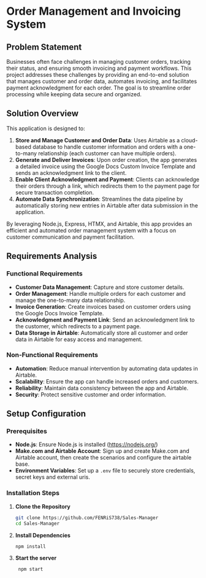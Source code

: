 # Order Management and Invoicing System

## Problem Statement
Businesses often face challenges in managing customer orders, tracking their status, and ensuring smooth invoicing and payment workflows. This project addresses these challenges by providing an end-to-end solution that manages customer and order data, automates invoicing, and facilitates payment acknowledgment for each order. The goal is to streamline order processing while keeping data secure and organized.

## Solution Overview
This application is designed to:
1. **Store and Manage Customer and Order Data**: Uses Airtable as a cloud-based database to handle customer information and orders with a one-to-many relationship (each customer can have multiple orders).
2. **Generate and Deliver Invoices**: Upon order creation, the app generates a detailed invoice using the Google Docs Custom Invoice Template and sends an acknowledgment link to the client.
3. **Enable Client Acknowledgment and Payment**: Clients can acknowledge their orders through a link, which redirects them to the payment page for secure transaction completion.
4. **Automate Data Synchronization**: Streamlines the data pipeline by automatically storing new entries in Airtable after data submission in the application.

By leveraging Node.js, Express, HTMX, and Airtable, this app provides an efficient and automated order management system with a focus on customer communication and payment facilitation.

## Requirements Analysis

### Functional Requirements
- **Customer Data Management**: Capture and store customer details.
- **Order Management**: Handle multiple orders for each customer and manage the one-to-many data relationship.
- **Invoice Generation**: Create invoices based on customer orders using the Google Docs Invoice Template.
- **Acknowledgment and Payment Link**: Send an acknowledgment link to the customer, which redirects to a payment page.
- **Data Storage in Airtable**: Automatically store all customer and order data in Airtable for easy access and management.

### Non-Functional Requirements
- **Automation**: Reduce manual intervention by automating data updates in Airtable.
- **Scalability**: Ensure the app can handle increased orders and customers.
- **Reliability**: Maintain data consistency between the app and Airtable.
- **Security**: Protect sensitive customer and order information.

## Setup Configuration

### Prerequisites
- **Node.js**: Ensure Node.js is installed (https://nodejs.org/)
- **Make.com and Airtable Account**: Sign up and create Make.com and Airtable account, then create the scenarios and configure the airtable base.
- **Environment Variables**: Set up a `.env` file to securely store credentials, secret keys and external uris.

### Installation Steps
1. **Clone the Repository**
   ```bash
   git clone https://github.com/FENRiS738/Sales-Manager
   cd Sales-Manager

2. **Install Dependencies**
   ```bash
   npm install

1. **Start the server**
   ```bash
    npm start

